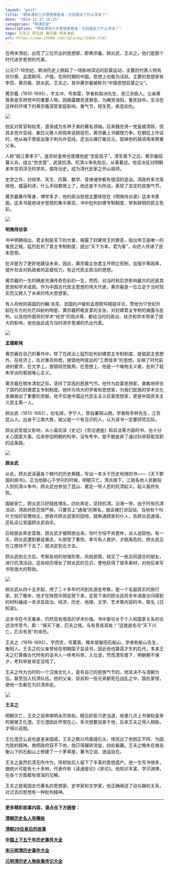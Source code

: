 ```yaml
---
layout: "post"
title: "明末清初三大思想家是谁：分别提出了什么学说？"
date: "2018-12-17 16:15"
categories: "明清历史"
description: "明末清初三大思想家是谁：分别提出了什么学说？"
tags: 王夫之 顾炎武 黄宗羲 明末清初
url: https://www.y5000.com/zgls/mq/33464.html
---
```






在明末清初，出现了三位杰出的思想家，即黄宗羲、顾炎武、王夫之。他们是那个时代进步思想的代表。

公元17-18世纪，欧洲历史上掀起了一场影响深远的启蒙运动，主要的代表人物有伏尔泰、孟德斯鸠、卢梭。在同时期的中国，思想上也极为活跃。主要的思想家有李贽、黄宗羲、顾炎武、王夫之。其中黄宗羲被称为“中国思想启蒙之父”。

黄宗羲（1610-1695），字太冲，号南雷，学者称梨洲先生，浙江余姚人。父亲黄尊素是东林党中的重要人物，因揭露魏忠贤罪恶，为阉党诬陷，冤死狱中。生活在这样的环境下的黄宗羲深受家庭影响，重气节，轻生死，疾恶如仇。

![](https://img.y5000.com/uploads/allimg/180920/14-1P9201G23N62.jpg)

他反对宦官和权贵，逐渐成为东林子弟的著名领袖。后来魏忠贤一党虽被清除，但其余党许显纯、崔应元等人却侥幸逃脱惩罚，黄宗羲上书据理力争。在朝廷上作证时，他从袖子里拔出锥子刺向许显纯，还当众痛打崔应元，拔掉他的胡须用来祭奠父亲。

人称“姚江黄孝子”，连崇祯皇帝也感慨他是“忠臣孤子”。清军南下之后，黄宗羲招募义兵，成立“世忠营”，武装抗清。抗清斗争失败后，从事著述。他坚决反对明朝末年空洞浮泛的学风，倡导治史，成为清代史家之开山祖师。

史学之外，对经学、天文、历算、数学、音律诸学都有很深的造诣。清政府多次笼络他，威逼利诱，什么手段都用上了，他还是不为所动，表现了坚定的民族气节。

黄宗羲著作等身，博学多才，他的政治思想主要体现在《明夷待访录》这本书里面。这本书是他进步思想的集中表现，书中批判封建专制制度，带有鲜明的民主色彩。

![](https://img.y5000.com/uploads/allimg/180920/14-1P9201G321934.jpg)

**明夷待访录**

书中明确指出，君主制是天下的大害，揭露了封建帝王的罪恶，指出帝王是唯一的害民之贼，猛烈批判了君主专制制度，提出“天下为本，君为客”，向世人传递了民本思想。

批评是为了更好地建设未来，因此，黄宗羲主张君主开明立宪制，加强平等因素，提升社会对执政者的监督权力，有近代民主政治的思想。

黄宗羲的一生的确是充满传奇色彩的一生，然而，对当时和后世影响最大的还是其思想和学术成就。作为中国古代民主思想的伟大代表，黄宗羲是一位立足于当时现实而又跨入了未来的伟大思想家。

有人将他同英国的约翰·洛克、法国的卢梭和孟德斯鸠相提并论，赞他为17世纪升起在东方的光芒四射的明星。黄宗羲积极变革的主张，对封建君主专制的揭露与批判，以及他所倡导的学术“经世”的观点等，都给当时的政治、经济和学术带来了很大的影响，他也由此成为当时进步思潮的杰出代表。

![](https://img.y5000.com/uploads/allimg/180920/14-1P9201G34X04.jpg)

**孟德斯鸠**

黄宗羲在自己的著作中，除了在政治上猛烈批判封建君主专制制度，提倡民主思想外，在经济上，反对重农抑商，提倡他所提出的“工商皆本”的思想，反映了时代前进的要求，在文学上，提倡经世致用，在思想上，他是一个唯物主义者，批判了程朱学派的客观唯心主义。

黄宗羲在明末清初之际，坚持了崇高的民族气节。他作为启蒙思想家，勇敢地抨击了腐朽的封建君主专制制度。他作为伟大的学者和思想家，为我们民族的学术文化发展做出了重要的贡献。他不仅是中国近代民主主义启蒙思想家，更是中国资本主义民主第一人。

顾炎武（1613-1682），初名绛，字宁人，曾自署蒋山佣，学者称亭林先生，江苏昆山人。出身于江南大族，祖父是一个有见识的人，认为读书一定要研究实际。

顾炎武受祖父影响，从小喜欢读《史记》《资治通鉴》和兵法等方面的书，也十分关心国家大事。后来参加明朝的科举，没有考中，就干脆放弃了通过科举获取官职的这条路。

![](https://img.y5000.com/uploads/allimg/180920/14-1P9201G414b8.jpg)

**顾炎武**

从此，顾炎武读遍各个朝代的历史典籍，写出一本关于历史地理的书——《天下郡国利病书》。正当他醉心于学问的时候，明朝灭亡，清兵南下，江南各地人民都投入到抗清斗争中。顾炎武也参加了昆山、嘉定一带人民的抗清起义。起义最终失败。

国破家亡，顾炎武只好隐姓埋名，四处奔走，坚持抗清。沿海一带，由于时有抗清活动，清政府防范很严格，只要背上“通海”的罪名，就会被打进监狱。当地有个叫叶方恒的官僚地主，想吞并顾炎武家的田地，就串通顾家的仆人，告顾炎武通海，还私设公堂逼顾炎武自杀。

后经朋友奔走营救，顾炎武才被释放出来。但叶方恒不肯罢休，派人追踪他。有一天，顾炎武遭到暴徒袭击，头部受了重伤，幸亏有人救护，才脱离危险。顾炎武见在江南待不下去了，就决定到北方去。

顾炎武到北方后，考察各地的地理形势，风俗民情，结交了一些志同道合的朋友，进行抗清活动。这些经历增长了顾炎武的见识，使他获得了很多素材，对他后来写书有很大的帮助。

![](https://img.y5000.com/uploads/allimg/180920/14-1P9201G5524B.jpg)

顾炎武从四十五岁起，用了二十多年时间到处游走考察，是一个名副其实的旅行家。到了晚年，他才在陕西华阴定居下来。定居下来的顾炎武将多年调查访问得到的材料编成一本涉及政治、经济、历史、地理、文学、艺术等内容的书，取名《日知录》。

这本书在今天看来，仍然具有很高的学术价值。书中那句关于个人和国家关系的论述流传至今，即：“保天下者，匹夫之贱，与有责焉耳矣！”这就是名句“天下兴亡，匹夫有责”的来历。

王夫之（1619-1692），字而农，号薑斋，晚年居衡阳石船山，学者称船山先生，衡阳人。王夫之的父亲曾经在明朝国子监读书，因此他也算高才生的后代。本来王夫之打算像古代所有的读书人一样考科举、入仕途，然而清军南下，明朝朝不保夕，考科举是肯定没戏了。

王夫之作为当时的一个汉族文化人，是有自己的民族气节的。他坚决不与清朝为伍，甚至加入抗清队伍。他的父亲、叔叔和一些兄弟都死在战乱之中，国仇家恨，使他一生都在为抗清奔走。

![](https://img.y5000.com/uploads/allimg/180920/14-1P9201G609262.jpg)

**王夫之**

明朝灭亡，王夫之投奔南明永历政权。眼见奸臣污吏当道，他便几次上书弹劾皇帝的舅舅王化澄。王化澄因此怀恨在心，多次想要加害于他，后来王夫之得人相助，才得以逃脱。

王化澄怎么说也是皇亲国戚，王夫之敢以鸡蛋碰石头，体现出了他刚正不阿、为国为民的精神。南明政府容不下他，他只得辗转流徙，四处躲藏。王夫之晚年在南岳衡山下的石船山上修建了一个茅草屋，著书立说，逍遥自在。

王夫之虽然抗清无所作为，但却给后人留下了丰富的思想遗产。他一生写书很多，据统计可能有七十多种，代表作有《读通鉴论》《宋论》。他知识丰富，学识渊博，在各个方面都有很深的见解。

王夫之是我国古代著名的思想家、史学家和文学家，他正确阐述了动与静的关系，对过去的思想有一种批判精神。

* * *

**更多精彩故事内容，请点击下方链接：**

[**清朝历史名人有哪些**](https://www.y5000.com/zgls/mrzj/25401.html)

[**清朝29位皇后的故事**](https://www.y5000.com/zgls/mq/25183.html)

[**中国上下五千年历史事件大全**](https://www.y5000.com/zgls/26376.html)

[**宋元明清历史事件大全**](https://www.y5000.com/zgls/mq/26385.html)

[**元明清历史人物故事传记大全**](https://www.y5000.com/zgls/mq/21889.html)
